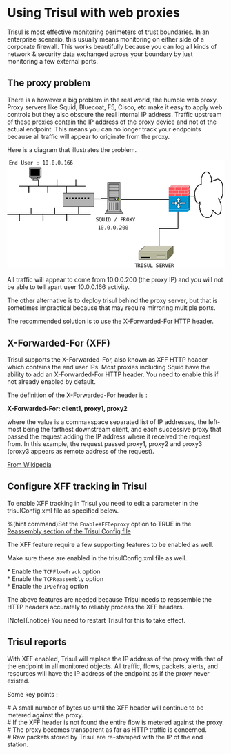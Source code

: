 Using Trisul with web proxies
=============================

Trisul is most effective monitoring perimeters of trust boundaries. In
an enterprise scenario, this usually means monitoring on either side of
a corporate firewall. This works beautifully because you can log all
kinds of network & security data exchanged across your boundary by just
monitoring a few external ports.

The proxy problem
-----------------

There is a however a big problem in the real world, the humble web
proxy. Proxy servers like Squid, Bluecoat, F5, Cisco, etc make it easy
to apply web controls but they also obscure the real internal IP
address. Traffic upstream of these proxies contain the IP address of the
proxy device and not of the actual endpoint. This means you can no
longer track your endpoints because all traffic will appear to originate
from the proxy.

Here is a diagram that illustrates the problem.

![](images/proxy.png)

All traffic will appear to come from 10.0.0.200 (the proxy IP) and you
will not be able to tell apart user 10.0.0.166 activity.

The other alternative is to deploy trisul behind the proxy server, but
that is sometimes impractical because that may require mirroring
multiple ports.

The recommended solution is to use the X-Forwarded-For HTTP header.

X-Forwarded-For (XFF)
---------------------

Trisul supports the X-Forwarded-For, also known as XFF HTTP header which
contains the end user IPs. Most proxies including Squid have the ability
to add an X-Forwarded-For HTTP header. You need to enable this if not
already enabled by default.

The definition of the X-Forwarded-For header is :

<div class="info">

**X-Forwarded-For: client1, proxy1, proxy2**

where the value is a comma+space separated list of IP addresses, the
left-most being the farthest downstream client, and each successive
proxy that passed the request adding the IP address where it received
the request from. In this example, the request passed proxy1, proxy2 and
proxy3 (proxy3 appears as remote address of the request).

[From Wikipedia](http://en.wikipedia.org/wiki/X-Forwarded-For)

</div>

Configure XFF tracking in Trisul
--------------------------------

To enable XFF tracking in Trisul you need to edit a parameter in the
trisulConfig.xml file as specified below.

\%(hint command)Set the `EnableXFFDeproxy` option to TRUE in the
[Reassembly section of the Trisul Config
file](/docs/ref/trisulconfig.html#reassembly%)

The XFF feature require a few supporting features to be enabled as well.

Make sure these are enabled in the trisulConfig.xml file as well.

\* Enable the `TCPFlowTrack` option\
\* Enable the `TCPReassembly` option\
\* Enable the `IPDefrag` option

The above features are needed because Trisul needs to reassemble the
HTTP headers accurately to reliably process the XFF headers.

[Note]{.notice} You need to restart Trisul for this to take effect.

Trisul reports
--------------

With XFF enabled, Trisul will replace the IP address of the proxy with
that of the endpoint in all monitored objects. All traffic, flows,
packets, alerts, and resources will have the IP address of the endpoint
as if the proxy never existed.

Some key points :

\# A small number of bytes up until the XFF header will continue to be
metered against the proxy.\
\# If the XFF header is not found the entire flow is metered against the
proxy.\
\# The proxy becomes transparent as far as HTTP traffic is concerned.\
\# Raw packets stored by Trisul are re-stamped with the IP of the end
station.
